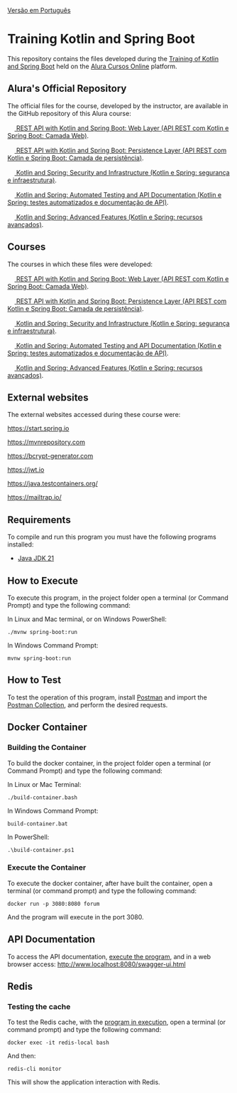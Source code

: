 [Versão em Português](README.md)

# Training Kotlin and Spring Boot

This repository contains the files developed during the [Training of Kotlin and Spring Boot](https://cursos.alura.com.br/formacao-kotlin-spring-boot) held on the [Alura Cursos Online](https://alura.com.br) platform.

## Alura's Official Repository

The official files for the course, developed by the instructor, are available in the GitHub repository of this Alura course:

[<img src="https://www.alura.com.br/assets/api/cursos/api-rest-kotlin-spring-boot-camada-web.svg" width="16px" height="16px"> REST API with Kotlin and Spring Boot: Web Layer (API REST com Kotlin e Spring Boot: Camada Web)](https://github.com/alura-cursos/2208-kotlin-spring).

[<img src="https://www.alura.com.br/assets/api/cursos/api-rest-kotlin-spring-boot-camada-persistencia.svg" width="16px" height="16px"> REST API with Kotlin and Spring Boot: Persistence Layer (API REST com Kotlin e Spring Boot: Camada de persistência)](https://github.com/alura-cursos/2210-kotlin-spring).

[<img src="https://www.alura.com.br/assets/api/cursos/kotlin-spring-seguranca-infraestrutura.svg" width="16px" height="16px"> Kotlin and Spring: Security and Infrastructure (Kotlin e Spring: segurança e infraestrutura)](https://github.com/alura-cursos/2217-kotlin-spring/).

[<img src="https://www.alura.com.br/assets/api/cursos/kotlin-spring-testes-automatizados-documentacao-api.svg" width="16px" height="16px"> Kotlin and Spring: Automated Testing and API Documentation (Kotlin e Spring: testes automatizados e documentação de API)](https://github.com/alura-cursos/2373-kotlin-spring-testes-automatizados).

[<img src="https://www.alura.com.br/assets/api/cursos/kotlin-spring-recursos-avancados.svg" width="16px" height="16px"> Kotlin and Spring: Advanced Features (Kotlin e Spring: recursos avançados)](https://github.com/alura-cursos/2519-kotlin-spring-outros-recursos).

## Courses

The courses in which these files were developed:

[<img src="https://www.alura.com.br/assets/api/cursos/api-rest-kotlin-spring-boot-camada-web.svg" width="16px" height="16px"> REST API with Kotlin and Spring Boot: Web Layer (API REST com Kotlin e Spring Boot: Camada Web)](https://cursos.alura.com.br/course/api-rest-kotlin-spring-boot-camada-web).

[<img src="https://www.alura.com.br/assets/api/cursos/api-rest-kotlin-spring-boot-camada-persistencia.svg" width="16px" height="16px"> REST API with Kotlin and Spring Boot: Persistence Layer (API REST com Kotlin e Spring Boot: Camada de persistência)](https://cursos.alura.com.br/course/api-rest-kotlin-spring-boot-camada-persistencia).

[<img src="https://www.alura.com.br/assets/api/cursos/kotlin-spring-seguranca-infraestrutura.svg" width="16px" height="16px"> Kotlin and Spring: Security and Infrastructure (Kotlin e Spring: segurança e infraestrutura)](https://cursos.alura.com.br/course/kotlin-spring-seguranca-infraestrutura).

[<img src="https://www.alura.com.br/assets/api/cursos/kotlin-spring-testes-automatizados-documentacao-api.svg" width="16px" height="16px"> Kotlin and Spring: Automated Testing and API Documentation (Kotlin e Spring: testes automatizados e documentação de API)](https://cursos.alura.com.br/course/kotlin-spring-testes-automatizados-documentacao-api).

[<img src="https://www.alura.com.br/assets/api/cursos/kotlin-spring-recursos-avancados.svg" width="16px" height="16px"> Kotlin and Spring: Advanced Features (Kotlin e Spring: recursos avançados)](https://cursos.alura.com.br/course/kotlin-spring-recursos-avancados).

## External websites

The external websites accessed during these course were:

https://start.spring.io

https://mvnrepository.com

https://bcrypt-generator.com

https://jwt.io

https://java.testcontainers.org/

https://mailtrap.io/

## Requirements

To compile and run this program you must have the following programs installed:

- [Java JDK 21](https://www.oracle.com/java/technologies/downloads/#java21)

## How to Execute

To execute this program, in the project folder open a terminal (or Command Prompt) and type the following command:

In Linux and Mac terminal, or on Windows PowerShell:

```
./mvnw spring-boot:run
```

In Windows Command Prompt:

```
mvnw spring-boot:run
```

## How to Test

To test the operation of this program, install [Postman](https://www.postman.com/) and import the [Postman Collection](postman_collection.json), and perform the desired requests.

## Docker Container

### Building the Container

To build the docker container, in the project folder open a terminal (or Command Prompt) and type the following command:

In Linux or Mac Terminal:

```
./build-container.bash
```

In Windows Command Prompt:

```
build-container.bat
```

In PowerShell:

```
.\build-container.ps1
```

### Execute the Container

To execute the docker container, after have built the container, open a terminal (or command prompt) and type the following command:

```
docker run -p 3080:8080 forum
```

And the program will execute in the port 3080.

## API Documentation

To access the API documentation, [execute the program](#how-to-execute), and in a web browser access: http://www.localhost:8080/swagger-ui.html

## Redis

### Testing the cache

To test the Redis cache, with the [program in execution](#how-to-execute), open a terminal (or command prompt) and type the following command:

```
docker exec -it redis-local bash
```

And then:

```
redis-cli monitor
```

This will show the application interaction with Redis.